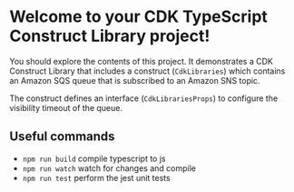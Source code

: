 # Welcome to your CDK TypeScript Construct Library project!

You should explore the contents of this project. It demonstrates a CDK Construct Library that includes a construct (`CdkLibraries`)
which contains an Amazon SQS queue that is subscribed to an Amazon SNS topic.

The construct defines an interface (`CdkLibrariesProps`) to configure the visibility timeout of the queue.

## Useful commands

 * `npm run build`   compile typescript to js
 * `npm run watch`   watch for changes and compile
 * `npm run test`    perform the jest unit tests